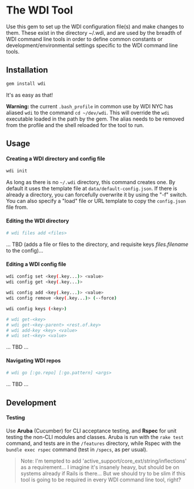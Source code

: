 # The WDI Tool

Use this gem to set up the WDI configuration file(s) and make changes to them. These exist in the directory ~/.wdi, and are used by the breadth of WDI command line tools in order to define common constants or development/environmental settings specific to the WDI command line tools.

## Installation

```bash
gem install wdi
```

It's as easy as that!

**Warning:** the current `.bash_profile` in common use by WDI NYC has aliased `wdi` to the command `cd ~/dev/wdi`. This will override the `wdi` executable loaded in the path by the gem. The alias needs to be removed from the profile and the shell reloaded for the tool to run.

## Usage

#### Creating a WDI directory and config file

```bash
wdi init
```

As long as there is no `~/.wdi` directory, this command creates one. By default it uses the template file at `data/default-config.json`. If there is already a directory, you can forcefully overwrite it by using the "-f" switch. You can also specify a "load" file or URL template to copy the `config.json` file from.

#### Editing the WDI directory

```bash
# wdi files add <files>
```

... TBD (adds a file or files to the directory, and requisite keys *files.filename* to the config)...

#### Editing a WDI config file

```bash
wdi config set <key(.key...)> <value>
wdi config get <key(.key...)>

wdi config add <key(.key...)> <value>
wdi config remove <key(.key...)> (--force)

wdi config keys (<key>)

# wdi get-<key>
# wdi get-<key-parent> <rest.of.key>
# wdi add-key <key> <value>
# wdi set-<key> <value>
```

... TBD ...

#### Navigating WDI repos

```bash
# wdi go [:go.repo] [:go.pattern] <args>
```

... TBD ...

## Development

#### Testing

Use **Aruba** (Cucumber) for CLI acceptance testing, and **Rspec** for unit testing the non-CLI modules and classes. Aruba is run with the `rake test` command, and tests are in the `/features` directory, while Rspec with the `bundle exec rspec` command (test in `/specs`, as per usual).

> Note: I'm tempted to add 'active_support/core_ext/string/inflections' as a requirement... I imagine it's insanely heavy, but should be on systems already if Rails is there... But we should try to be slim if this tool is going to be required in every WDI command line tool, right?
